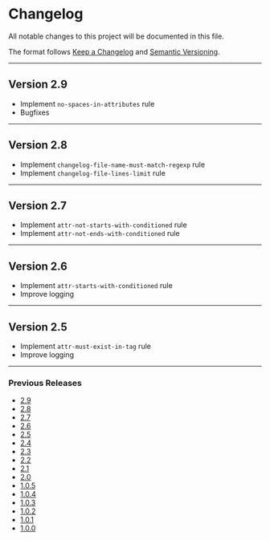 # Changelog

All notable changes to this project will be documented in this file.

The format follows [Keep a Changelog](https://keepachangelog.com/en/1.0.0/)
and [Semantic Versioning](https://semver.org/).

---

## Version 2.9

- Implement `no-spaces-in-attributes` rule
- Bugfixes

---

## Version 2.8

- Implement `changelog-file-name-must-match-regexp` rule
- Implement `changelog-file-lines-limit` rule

---

## Version 2.7

- Implement `attr-not-starts-with-conditioned` rule
- Implement `attr-not-ends-with-conditioned` rule

---

## Version 2.6

- Implement `attr-starts-with-conditioned` rule
- Improve logging

---

## Version 2.5

- Implement `attr-must-exist-in-tag` rule
- Improve logging

---

### Previous Releases

- [2.9](https://github.com/htshame/naming-convention-liquibase-maven-plugin/blob/main/docs/releases/2.9.md)
- [2.8](https://github.com/htshame/naming-convention-liquibase-maven-plugin/blob/main/docs/releases/2.8.md)
- [2.7](https://github.com/htshame/naming-convention-liquibase-maven-plugin/blob/main/docs/releases/2.7.md)
- [2.6](https://github.com/htshame/naming-convention-liquibase-maven-plugin/blob/main/docs/releases/2.6.md)
- [2.5](https://github.com/htshame/naming-convention-liquibase-maven-plugin/blob/main/docs/releases/2.5.md)
- [2.4](https://github.com/htshame/naming-convention-liquibase-maven-plugin/blob/main/docs/releases/2.4.md)
- [2.3](https://github.com/htshame/naming-convention-liquibase-maven-plugin/blob/main/docs/releases/2.3.md)
- [2.2](https://github.com/htshame/naming-convention-liquibase-maven-plugin/blob/main/docs/releases/2.2.md)
- [2.1](https://github.com/htshame/naming-convention-liquibase-maven-plugin/blob/main/docs/releases/2.1.md)
- [2.0](https://github.com/htshame/naming-convention-liquibase-maven-plugin/blob/main/docs/releases/2.0.md)
- [1.0.5](https://github.com/htshame/naming-convention-liquibase-maven-plugin/blob/main/docs/releases/1.0.5.md)
- [1.0.4](https://github.com/htshame/naming-convention-liquibase-maven-plugin/blob/main/docs/releases/1.0.4.md)
- [1.0.3](https://github.com/htshame/naming-convention-liquibase-maven-plugin/blob/main/docs/releases/1.0.3.md)
- [1.0.2](https://github.com/htshame/naming-convention-liquibase-maven-plugin/blob/main/docs/releases/1.0.2.md)
- [1.0.1](https://github.com/htshame/naming-convention-liquibase-maven-plugin/blob/main/docs/releases/1.0.1.md)
- [1.0.0](https://github.com/htshame/naming-convention-liquibase-maven-plugin/blob/main/docs/releases/1.0.0.md)
